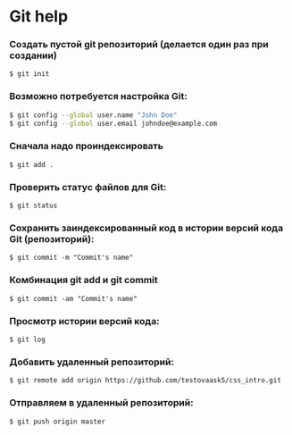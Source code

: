 # Git help

### Создать пустой git репозиторий (делается один раз при создании)

`$ git init`

### Возможно потребуется настройка Git:

```sh
$ git config --global user.name "John Doe"
$ git config --global user.email johndoe@example.com
```

### Сначала надо проиндексировать

`$ git add .`

### Проверить статус файлов для Git:

`$ git status`

### Сохранить заиндексированный код в истории версий кода Git (репозиторий):

`$ git commit -m "Commit's name"`

### Комбинация git add и git commit

`$ git commit -am "Commit's name"`

### Просмотр истории версий кода:

`$ git log`

### Добавить удаленный репозиторий:

`$ git remote add origin https://github.com/testovaask5/css_intro.git`

### Отправляем в удаленный репозиторий:

`$ git push origin master`